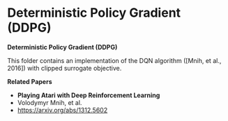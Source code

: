 # Deterministic Policy Gradient (DDPG)
**Deterministic Policy Gradient (DDPG)**

This folder contains an implementation of the DQN algorithm
([Mnih, et al., 2016]) with clipped surrogate objective.

**Related Papers** 
* **Playing Atari with Deep Reinforcement Learning**
* Volodymyr Mnih, et al.
* https://arxiv.org/abs/1312.5602